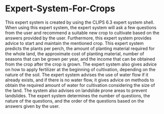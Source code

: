 # Expert-System-For-Crops
This expert system is created by using the CLIPS 6.3 expert system shell. When using this expert system, the expert system will ask a few questions from the user and recommend a suitable new crop to cultivate based on the answers provided by the user. Furthermore, this expert system provides advice to start and maintain the mentioned crop. This expert system predicts the plants per perch, the amount of planting material required for the whole land, the approximate cost of planting material, number of seasons that can be grown per year, and the income that can be obtained from the crop after the crop is grown. The expert system also gives advice on how to apply fertilizer at the beginning of cultivation, depending on the nature of the soil. The expert system advises the use of water flow if it already exists, and if there is no water flow, it gives advice on methods to obtain the required amount of water for cultivation considering the size of the land. The system also advises on landslide prone areas to prevent landslides. The expert system determines the number of questions, the nature of the questions, and the order of the questions based on the answers given by the user.

